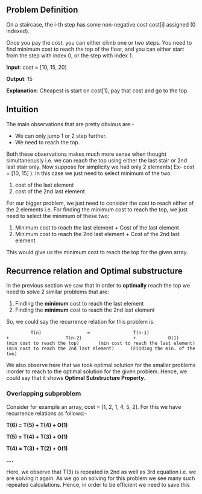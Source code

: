 ## Problem Definition

On a staircase, the i-th step has some non-negative cost cost[i] assigned (0 indexed).

Once you pay the cost, you can either climb one or two steps. You need to find minimum cost to reach the top of the floor, and you can either start from the step with index 0, or the step with index 1.

**Input**: cost = [10, 15, 20]

**Output**: 15

**Explanation**: Cheapest is start on cost[1], pay that cost and go to the top.




## Intuition

The main observations that are pretty obvious are:-

- We can only jump 1 or 2 step further.
- We need to reach the top.

Both these observations makes much more sense when thought simultaneously i.e. we can reach the top using either the last stair or 2nd last stair only.
Now suppose for simplicity we had only 2 elements( Ex- cost = [10, 15] ). 
In this case we just need to select minimum of the two:
1. cost of the last element
2. cost of the 2nd last element

For our bigger problem, we just need to consider the cost to reach either of the 2 elements i.e.
For finding the minimum cost to reach the top, we just need to select the minimum of these two:

1. Minimum cost to reach the last element  +  Cost of the last element
2. Minimum cost to reach the 2nd last element  +  Cost of the 2nd last element

This would give us the minimum cost to reach the top for the given array.

## Recurrence relation and Optimal substructure

In the previous section we saw that in order to **optimally** reach the top we need to solve 2 similar problems that are:

1. Finding the **minimum** cost to reach the last element
2. Finding the **minimum** cost to reach the 2nd last element

So, we could say the recurrence relation for this problem is:    
```
         T(n)                 =                T(n-1)                      +                     T(n-2)                   +            O(1)
(min cost to reach the top)       (min cost to reach the last element)          (min cost to reach the 2nd last element)      (Finding the min. of the two)
```

We also observe here that we took optimal solution for the smaller problems inorder to reach to the optimal solution for the given problem.
Hence, we could say that it shows **Optimal Substructure Property**.

### Overlapping subproblem

Consider for example an array, cost = [1, 2, 1, 4, 5, 2].
For this we have recurrence relations as follows:-  

**T(6) = T(5) + T(4) + O(1)**

**T(5) = T(4) + T(3) + O(1)**

**T(4) = T(3) + T(2) + O(1)**

**....**

Here, we observe that T(3) is repeated in 2nd as well as 3rd equation i.e. we are solving it again.
As we go on solving for this problem we see many such repeated calculations. Hence, in order to be efficient we need to save this 

